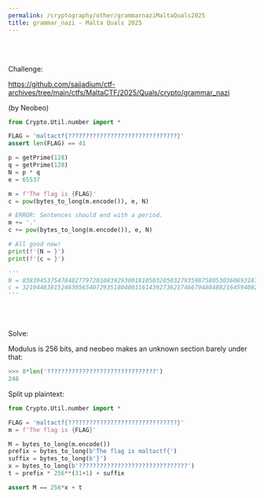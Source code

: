 ```yaml
---
permalink: /cryptography/other/grammarnaziMaltaQuals2025
title: grammar_nazi - Malta Quals 2025
---
```



<br>

<br>

Challenge: 

<https://github.com/sajjadium/ctf-archives/tree/main/ctfs/MaltaCTF/2025/Quals/crypto/grammar_nazi>

(by Neobeo)

```python
from Crypto.Util.number import *

FLAG = 'maltactf{???????????????????????????????}'
assert len(FLAG) == 41

p = getPrime(128)
q = getPrime(128)
N = p * q
e = 65537

m = f'The flag is {FLAG}'
c = pow(bytes_to_long(m.encode()), e, N)

# ERROR: Sentences should end with a period.
m += '.'
c += pow(bytes_to_long(m.encode()), e, N)

# All good now!
print(f'{N = }')
print(f'{c = }')

'''
N = 83839453754784827797201083929300181050320503279359875805303608931874182224243
c = 32104483815246305654072935180480116143927362174667948848821645940823281560338
'''
```

<br>

<br>

Solve:

Modulus is 256 bits, and neobeo makes an unknown section barely under that:

```python
>>> 8*len('???????????????????????????????')
248
```

Split up plaintext:

```python
from Crypto.Util.number import *

FLAG = 'maltactf{???????????????????????????????}'
m = f'The flag is {FLAG}'

M = bytes_to_long(m.encode())
prefix = bytes_to_long(b'The flag is maltactf{')
suffix = bytes_to_long(b'}')
x = bytes_to_long(b'???????????????????????????????')
t = prefix * 256**(31+1) + suffix

assert M == 256*x + t
```
